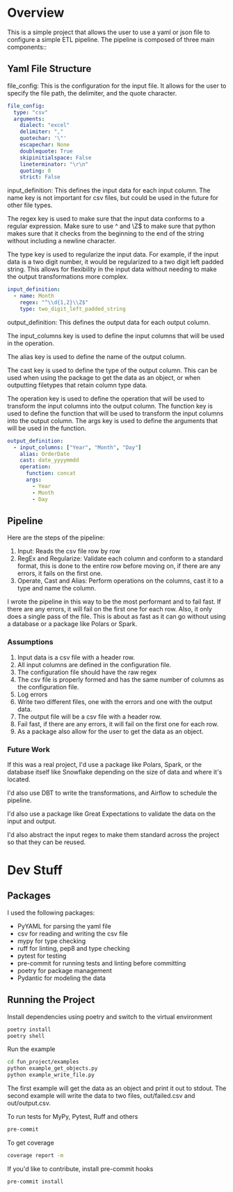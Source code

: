 # Overview

This is a simple project that allows the user to use a yaml or json file to configure a simple ETL pipeline.
The pipeline is composed of three main components::

## Yaml File Structure
file_config: This is the configuration for the input file. It allows for the user to specify the file path, the delimiter, and the quote character.
```yaml
file_config:
  type: "csv"
  arguments:
    dialect: "excel"
    delimiter: ","
    quotechar: '\"'
    escapechar: None
    doublequote: True
    skipinitialspace: False
    lineterminator: "\r\n"
    quoting: 0
    strict: False
```

input_definition: This defines the input data for each input column. The name key is not important for csv files, but could be used in the future for other file types.

The regex key is used to make sure that the input data conforms to a regular expression. Make sure to use ^ and \\Z$ to make sure that python makes sure that it checks from the beginning to the end of the string without including a newline character.

The type key is used to regularize the input data. For example, if the input data is a two digit number, it would be regularized to a two digit left padded string. This allows for flexibility in the input data without needing to make the output transformations more complex.
```yaml
input_definition:
  - name: Month
    regex: "^\\d{1,2}\\Z$"
    type: two_digit_left_padded_string
```

output_definition: This defines the output data for each output column.

The input_columns key is used to define the input columns that will be used in the operation.

The alias key is used to define the name of the output column.

The cast key is used to define the type of the output column. This can be used when using the package to get the data as an object, or when outputting filetypes that retain column type data.

The operation key is used to define the operation that will be used to transform the input columns into the output column. The function key is used to define the function that will be used to transform the input columns into the output column. The args key is used to define the arguments that will be used in the function.
```yaml
output_definition:
  - input_columns: ["Year", "Month", "Day"]
    alias: OrderDate
    cast: date_yyyymmdd
    operation:
      function: concat
      args:
        - Year
        - Month
        - Day
```

## Pipeline
Here are the steps of the pipeline:

1. Input: Reads the csv file row by row
2. RegEx and Regularize: Validate each column and conform to a standard format, this is done to the entire row before moving on, if there are any errors, it fails on the first one.
3. Operate, Cast and Alias: Perform operations on the columns, cast it to a type and name the column.

I wrote the pipeline in this way to be the most performant and to fail fast.
If there are any errors, it will fail on the first one for each row.
Also, it only does a single pass of the file.
This is about as fast as it can go without using a database or a package like Polars or Spark.

### Assumptions
1. Input data is a csv file with a header row.
2. All input columns are defined in the configuration file.
3. The configuration file should have the raw regex
4. The csv file is properly formed and has the same number of columns as the configuration file.
5. Log errors
6. Write two different files, one with the errors and one with the output data.
7. The output file will be a csv file with a header row.
8. Fail fast, if there are any errors, it will fail on the first one for each row.
9. As a package also allow for the user to get the data as an object.

### Future Work
If this was a real project, I'd use a package like Polars, Spark, or the database itself like Snowflake depending on the size of data and where it's located.

I'd also use DBT to write the transformations, and Airflow to schedule the pipeline.

I'd also use a package like Great Expectations to validate the data on the input and output.

I'd also abstract the input regex to make them standard across the project so that they can be reused.

# Dev Stuff

## Packages
I used the following packages:
- PyYAML for parsing the yaml file
- csv for reading and writing the csv file
- mypy for type checking
- ruff for linting, pep8 and type checking
- pytest for testing
- pre-commit for running tests and linting before committing
- poetry for package management
- Pydantic for modeling the data

## Running the Project
Install dependencies using poetry and switch to the virtual environment
```bash
poetry install
poetry shell
```

Run the example
```bash
cd fun_project/examples
python example_get_objects.py
python example_write_file.py
```
The first example will get the data as an object and print it out to stdout. The second example will write the data to two files, out/failed.csv and out/output.csv.

To run tests for MyPy, Pytest, Ruff and others
```bash
pre-commit
```

To get coverage
```bash
coverage report -m
```

If you'd like to contribute, install pre-commit hooks
```bash
pre-commit install
```
